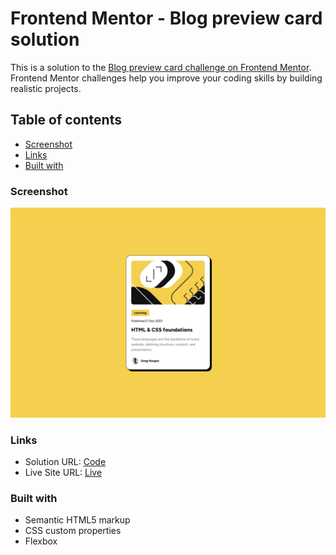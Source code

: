 # Frontend Mentor - Blog preview card solution

This is a solution to the [Blog preview card challenge on Frontend Mentor](https://www.frontendmentor.io/challenges/blog-preview-card-ckPaj01IcS). Frontend Mentor challenges help you improve your coding skills by building realistic projects.

## Table of contents

- [Screenshot](#screenshot)
- [Links](#links)
- [Built with](#built-with)

### Screenshot

![](./design/desktop-design.jpg)

### Links

- Solution URL: [Code](https://github.com/aaqibqadeer/blog-preview-card-main)
- Live Site URL: [Live](https://your-live-site-url.com)

### Built with

- Semantic HTML5 markup
- CSS custom properties
- Flexbox
